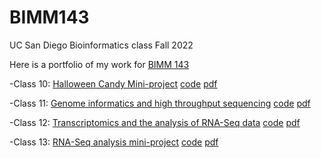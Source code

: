 # BIMM143
UC San Diego Bioinformatics class Fall 2022

Here is a portfolio of my work for [BIMM 143](https://bioboot.github.io/bimm143_F22/)

-Class 10: [Halloween Candy Mini-project](https://bioboot.github.io/bimm143_F22/class-material/Halloween_candy.html) [code](https://github.com/rfong194/BIMM143/blob/main/Class10/Class10.qmd) [pdf](https://github.com/rfong194/BIMM143/blob/main/Class10/Class10.pdf)

-Class 11: [Genome informatics and high throughput sequencing](https://bioboot.github.io/bimm143_F22/class-material/wk8_genomics_lab.pdf) [code](https://github.com/rfong194/BIMM143/blob/main/Class11/Class11.Rmd) [pdf](https://github.com/rfong194/BIMM143/blob/main/Class11/Class11.pdf)

-Class 12: [Transcriptomics and the analysis of RNA-Seq data](https://bioboot.github.io/bimm143_F22/class-material/Class15.html) [code](https://github.com/rfong194/BIMM143/blob/main/Class12/Class12.qmd) [pdf](https://github.com/rfong194/BIMM143/blob/main/Class12/Class12.pdf)

-Class 13: [RNA-Seq analysis mini-project](https://bioboot.github.io/bimm143_F22/class-material/lab-15-bimm143.html) [code](https://github.com/rfong194/BIMM143/blob/main/Class13/Class13.qmd) [pdf](https://github.com/rfong194/BIMM143/blob/main/Class13/Class13.pdf)
